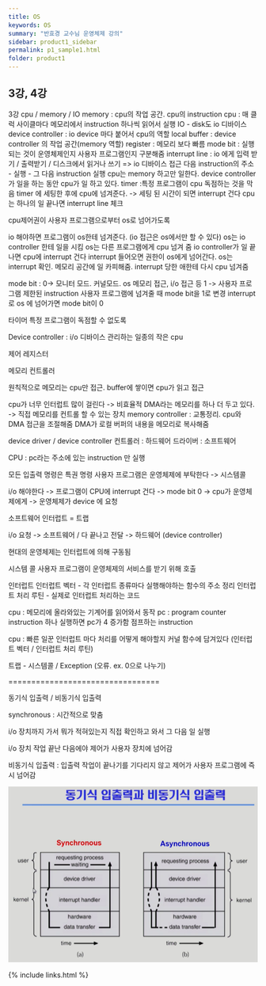 ```yaml
---
title: OS
keywords: OS
summary: "반효경 교수님 운영체제 강의"
sidebar: product1_sidebar
permalink: p1_sample1.html
folder: product1
---
```


## 3강, 4강

3강
cpu / memory / IO
memory : cpu의 작업 공간. cpu의 instruction
cpu : 매 클럭 사이클마다 메모리에서 instruction 하나씩 읽어서 실행
IO - disk도 io 디바이스
device controller : io device 마다 붙어서 cpu의 역할
local buffer : device controller 의 작업 공간(memory 역할)
register : 메모리 보다 빠름
mode bit : 실행되는 것이 운영체제인지 사용자 프로그램인지 구분해줌
interrupt line : io 에게 입력 받기 / 출력받기 / 디스크에서 읽거나 쓰기 
=> io 디바이스 접근
다음 instruction의 주소 - 실행 - 그 다음 instruction 실행
cpu는 memory 하고만 일한다.
device controller 가 일을 하는 동안 cpu가 일 하고 있다.
timer :특정 프로그램이 cpu 독점하는 것을 막음
timer 에 세팅한 후에 cpu에 넘겨준다. -> 세팅 된 시간이 되면 interrupt 건다
cpu는 하나의 일 끝나면 interrupt line 체크

cpu제어권이 사용자 프로그램으로부터 os로 넘어가도록

io 해야하면 프로그램이 os한테 넘겨준다. (io 접근은 os에서만 할 수 있다)
os는 io controller 한테 일을 시킴
os는 다른 프로그램에게 cpu 넘겨 줌
io controller가 일 끝나면 cpu에 interrupt 건다
interrupt 들어오면 권한이 os에게 넘어간다.
os는 interrupt 확인. 메모리 공간에 일 카피해줌. 
interrupt 당한 애한테 다시 cpu 넘겨줌

mode bit : 
0-> 모니터 모드. 커널모드. os
	메모리 접근, i/o 접근 등
1 -> 사용자 프로그램
	제한된 instruction
사용자 프로그램에 넘겨줄 때 mode bit을 1로 변경
interrupt 로 os 에 넘어가면 mode bit이 0

타이머
	특정 프로그램이 독점할 수 없도록

Device controller : i/o 디바이스 관리하는 일종의 작은 cpu
 
제어 레지스터
 
메모리 컨트롤러 

원칙적으로 메모리는 cpu만 접근. buffer에 쌓이면 cpu가 읽고 접근

cpu가 너무 인터럽트 많이 걸린다 -> 비효율적
DMA라는 메모리를 하나 더 두고 있다.
-> 직접 메모리를 컨트롤 할 수 있는 장치
memory controller : 교통정리. cpu와 DMA 접근을 조절해줌
DMA가 로컬 버퍼의 내용을 메모리로 복사해줌

device driver / device controller
컨트롤러 : 하드웨어
드라이버 : 소프트웨어

CPU : pc라는 주소에 있는 instruction 만 실행

모든 입출력 명령은 특권 명령
사용자 프로그램은 운영체제에 부탁한다 -> 시스템콜

i/o 해야한다 -> 프로그램이 CPU에 interrupt 건다 -> mode bit 0 -> cpu가 운영체제에게
-> 운영체제가 device 에 요청

소프트웨어 인터럽트 = 트랩

i/o 요청 -> 소프트웨어 / 다 끝나고 전달 -> 하드웨어 (device controller)

현대의 운영체제는 인터럽트에 의해 구동됨

시스템 콜
사용자 프로그램이 운영체제의 서비스를 받기 위해 호출 

인터럽트
	인터럽트 벡터 - 각 인터럽트 종류마다 실행해야하는 함수의 주소 정리
	인터럽트 처리 루틴 - 실제로 인터럽트 처리하는 코드


cpu : 메모리에 올라와있는 기계어를 읽어와서 동작
pc : program counter
instruction 하나 실행하면 pc가 4 증가함
점프하는 instruction

cpu : 빠른 일꾼
인터럽트 마다 처리를 어떻게 해야할지 커널 함수에 담겨있다 (인터럽트 벡터 / 인터럽트 처리 루틴)

트랩 - 시스템콜 / Exception (오류. ex. 0으로 나누기)

=================================

동기식 입출력 / 비동기식 입출력

synchronous : 시간적으로 맞춤

i/o 장치까지 가서 뭐가 적혀있는지 직접 확인하고 와서 그 다음 일 실행

i/o 장치 작업 끝난 다음에야 제어가 사용자 장치에 넘어감


비동기식 입출력 : 입출력 작업이 끝나기를 기다리지 않고 제어가 사용자 프로그램에 즉시 넘어감

<img src="./synchronous.png"></img>


{% include links.html %}
